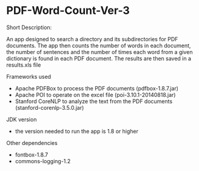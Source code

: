 PDF-Word-Count-Ver-3
====================

Short Description:

An app designed to search a directory and its subdirectories for PDF documents. The app then counts the number of words in each document, the number of sentences and the number of times each word from a given dictionary is found in each PDF document. The results are then saved in a results.xls file

Frameworks used
  - Apache PDFBox to process the PDF documents (pdfbox-1.8.7.jar)
  - Apache POI to operate on the excel file (poi-3.10.1-20140818.jar) 
  - Stanford CoreNLP to analyze the text from the PDF documents  (stanford-corenlp-3.5.0.jar)
  
JDK version
  - the version needed to run the app is 1.8 or higher

Other dependencies
 - fontbox-1.8.7
 - commons-logging-1.2
